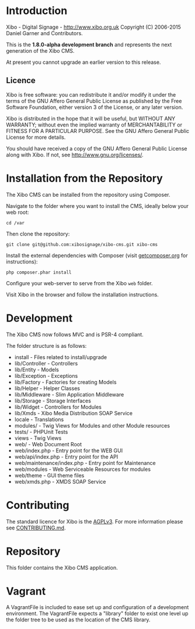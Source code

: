 # Introduction
Xibo - Digital Signage - http://www.xibo.org.uk
Copyright (C) 2006-2015 Daniel Garner and Contributors.

This is the **1.8.0-alpha development branch** and represents the next generation of the Xibo CMS.

At present you cannot upgrade an earlier version to this release.

## Licence
Xibo is free software: you can redistribute it and/or modify
it under the terms of the GNU Affero General Public License as published by
the Free Software Foundation, either version 3 of the License, or
any later version. 

Xibo is distributed in the hope that it will be useful,
but WITHOUT ANY WARRANTY; without even the implied warranty of
MERCHANTABILITY or FITNESS FOR A PARTICULAR PURPOSE.  See the
GNU Affero General Public License for more details.

You should have received a copy of the GNU Affero General Public License
along with Xibo.  If not, see <http://www.gnu.org/licenses/>. 

# Installation from the Repository
The Xibo CMS can be installed from the repository using Composer.

Navigate to the folder where you want to install the CMS, ideally below your web root:

```
cd /var
```

Then clone the repository:

```
git clone git@github.com:xibosignage/xibo-cms.git xibo-cms
```

Install the external dependencies with Composer (visit [getcomposer.org](http://getcomposer.org) for instructions):

```
php composer.phar install
```

Configure your web-server to serve from the Xibo `web` folder.

Visit Xibo in the browser and follow the installation instructions.

# Development
The Xibo CMS now follows MVC and is PSR-4 compliant.

The folder structure is as follows:
 
 - install - Files related to install/upgrade
 - lib/Controller - Controllers
 - lib/Entity - Models
 - lib/Exception - Exceptions
 - lib/Factory - Factories for creating Models
 - lib/Helper - Helper Classes
 - lib/Middleware - Slim Application Middleware
 - lib/Storage - Storage Interfaces
 - lib/Widget - Controllers for Modules
 - lib/Xmds - Xibo Media Distribution SOAP Service
 - locale - Translations
 - modules/ - Twig Views for Modules and other Module resources
 - tests/ - PHPUnit Tests
 - views - Twig Views
 - web/ - Web Document Root
 - web/index.php - Entry point for the WEB GUI
 - web/api/index.php - Entry point for the API
 - web/maintenance/index.php - Entry point for Maintenance
 - web/modules - Web Serviceable Resources for modules
 - web/theme - GUI theme files
 - web/xmds.php - XMDS SOAP Service

# Contributing
The standard licence for Xibo is the [AGPLv3](LICENSE). For more information please see [CONTRIBUTING.md](CONTRIBUTING.md).

# Repository
This folder contains the Xibo CMS application.

# Vagrant
A VagrantFile is included to ease set up and configuration of a development environment. The VagrantFile expects a "library" folder to exist one level up the folder tree to be used as the location of the CMS library.